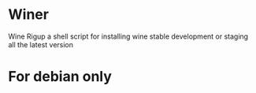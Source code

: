 # Winer
Wine Rigup a shell script for installing wine stable development or staging all the latest version

# For debian only
